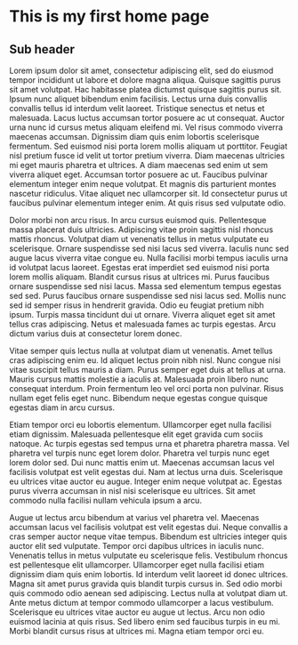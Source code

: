 # This is my first home page

## Sub header

Lorem ipsum dolor sit amet, consectetur adipiscing elit, sed do eiusmod tempor incididunt ut labore et dolore magna aliqua. Quisque sagittis purus sit amet volutpat. Hac habitasse platea dictumst quisque sagittis purus sit. Ipsum nunc aliquet bibendum enim facilisis. Lectus urna duis convallis convallis tellus id interdum velit laoreet. Tristique senectus et netus et malesuada. Lacus luctus accumsan tortor posuere ac ut consequat. Auctor urna nunc id cursus metus aliquam eleifend mi. Vel risus commodo viverra maecenas accumsan. Dignissim diam quis enim lobortis scelerisque fermentum. Sed euismod nisi porta lorem mollis aliquam ut porttitor. Feugiat nisl pretium fusce id velit ut tortor pretium viverra. Diam maecenas ultricies mi eget mauris pharetra et ultrices. A diam maecenas sed enim ut sem viverra aliquet eget. Accumsan tortor posuere ac ut. Faucibus pulvinar elementum integer enim neque volutpat. Et magnis dis parturient montes nascetur ridiculus. Vitae aliquet nec ullamcorper sit. Id consectetur purus ut faucibus pulvinar elementum integer enim. At quis risus sed vulputate odio.

Dolor morbi non arcu risus. In arcu cursus euismod quis. Pellentesque massa placerat duis ultricies. Adipiscing vitae proin sagittis nisl rhoncus mattis rhoncus. Volutpat diam ut venenatis tellus in metus vulputate eu scelerisque. Ornare suspendisse sed nisi lacus sed viverra. Iaculis nunc sed augue lacus viverra vitae congue eu. Nulla facilisi morbi tempus iaculis urna id volutpat lacus laoreet. Egestas erat imperdiet sed euismod nisi porta lorem mollis aliquam. Blandit cursus risus at ultrices mi. Purus faucibus ornare suspendisse sed nisi lacus. Massa sed elementum tempus egestas sed sed. Purus faucibus ornare suspendisse sed nisi lacus sed. Mollis nunc sed id semper risus in hendrerit gravida. Odio eu feugiat pretium nibh ipsum. Turpis massa tincidunt dui ut ornare. Viverra aliquet eget sit amet tellus cras adipiscing. Netus et malesuada fames ac turpis egestas. Arcu dictum varius duis at consectetur lorem donec.

Vitae semper quis lectus nulla at volutpat diam ut venenatis. Amet tellus cras adipiscing enim eu. Id aliquet lectus proin nibh nisl. Nunc congue nisi vitae suscipit tellus mauris a diam. Purus semper eget duis at tellus at urna. Mauris cursus mattis molestie a iaculis at. Malesuada proin libero nunc consequat interdum. Proin fermentum leo vel orci porta non pulvinar. Risus nullam eget felis eget nunc. Bibendum neque egestas congue quisque egestas diam in arcu cursus.

Etiam tempor orci eu lobortis elementum. Ullamcorper eget nulla facilisi etiam dignissim. Malesuada pellentesque elit eget gravida cum sociis natoque. Ac turpis egestas sed tempus urna et pharetra pharetra massa. Vel pharetra vel turpis nunc eget lorem dolor. Pharetra vel turpis nunc eget lorem dolor sed. Dui nunc mattis enim ut. Maecenas accumsan lacus vel facilisis volutpat est velit egestas dui. Nam at lectus urna duis. Scelerisque eu ultrices vitae auctor eu augue. Integer enim neque volutpat ac. Egestas purus viverra accumsan in nisl nisi scelerisque eu ultrices. Sit amet commodo nulla facilisi nullam vehicula ipsum a arcu.

Augue ut lectus arcu bibendum at varius vel pharetra vel. Maecenas accumsan lacus vel facilisis volutpat est velit egestas dui. Neque convallis a cras semper auctor neque vitae tempus. Bibendum est ultricies integer quis auctor elit sed vulputate. Tempor orci dapibus ultrices in iaculis nunc. Venenatis tellus in metus vulputate eu scelerisque felis. Vestibulum rhoncus est pellentesque elit ullamcorper. Ullamcorper eget nulla facilisi etiam dignissim diam quis enim lobortis. Id interdum velit laoreet id donec ultrices. Magna sit amet purus gravida quis blandit turpis cursus in. Sed odio morbi quis commodo odio aenean sed adipiscing. Lectus nulla at volutpat diam ut. Ante metus dictum at tempor commodo ullamcorper a lacus vestibulum. Scelerisque eu ultrices vitae auctor eu augue ut lectus. Arcu non odio euismod lacinia at quis risus. Sed libero enim sed faucibus turpis in eu mi. Morbi blandit cursus risus at ultrices mi. Magna etiam tempor orci eu.
